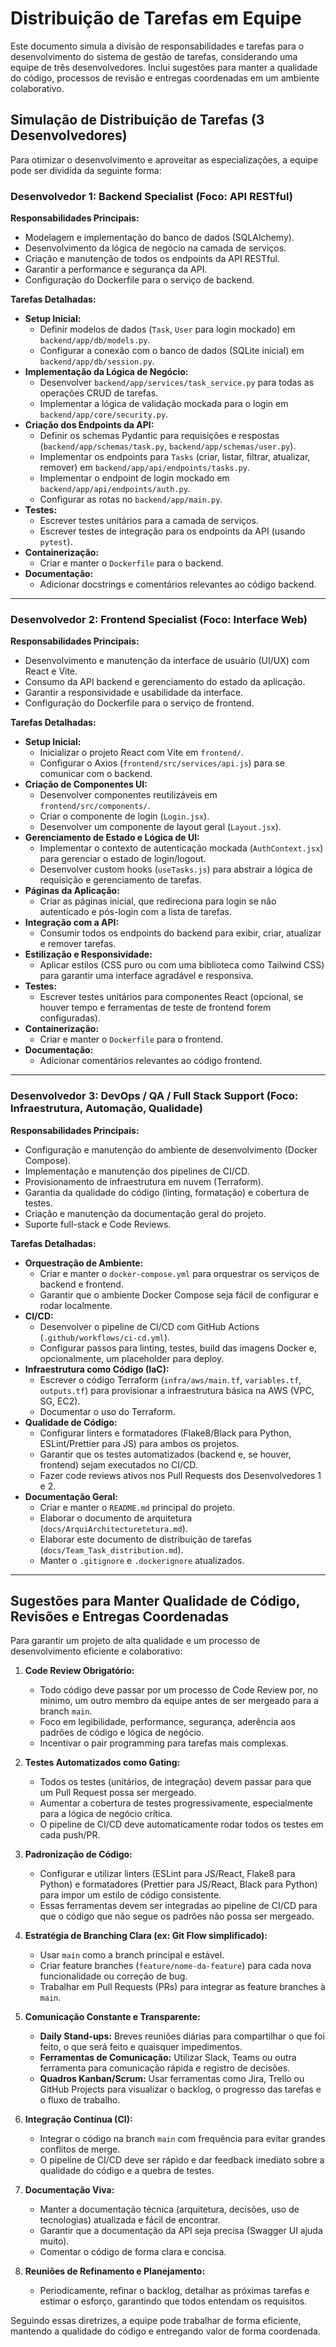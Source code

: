 # Distribuição de Tarefas em Equipe

Este documento simula a divisão de responsabilidades e tarefas para o desenvolvimento do sistema de gestão de tarefas, considerando uma equipe de três desenvolvedores. Inclui sugestões para manter a qualidade do código, processos de revisão e entregas coordenadas em um ambiente colaborativo.

## Simulação de Distribuição de Tarefas (3 Desenvolvedores)

Para otimizar o desenvolvimento e aproveitar as especializações, a equipe pode ser dividida da seguinte forma:

### Desenvolvedor 1: Backend Specialist (Foco: API RESTful)

**Responsabilidades Principais:**
*   Modelagem e implementação do banco de dados (SQLAlchemy).
*   Desenvolvimento da lógica de negócio na camada de serviços.
*   Criação e manutenção de todos os endpoints da API RESTful.
*   Garantir a performance e segurança da API.
*   Configuração do Dockerfile para o serviço de backend.

**Tarefas Detalhadas:**
*   **Setup Inicial:**
    *   Definir modelos de dados (`Task`, `User` para login mockado) em `backend/app/db/models.py`.
    *   Configurar a conexão com o banco de dados (SQLite inicial) em `backend/app/db/session.py`.
*   **Implementação da Lógica de Negócio:**
    *   Desenvolver `backend/app/services/task_service.py` para todas as operações CRUD de tarefas.
    *   Implementar a lógica de validação mockada para o login em `backend/app/core/security.py`.
*   **Criação dos Endpoints da API:**
    *   Definir os schemas Pydantic para requisições e respostas (`backend/app/schemas/task.py`, `backend/app/schemas/user.py`).
    *   Implementar os endpoints para `Tasks` (criar, listar, filtrar, atualizar, remover) em `backend/app/api/endpoints/tasks.py`.
    *   Implementar o endpoint de login mockado em `backend/app/api/endpoints/auth.py`.
    *   Configurar as rotas no `backend/app/main.py`.
*   **Testes:**
    *   Escrever testes unitários para a camada de serviços.
    *   Escrever testes de integração para os endpoints da API (usando `pytest`).
*   **Containerização:**
    *   Criar e manter o `Dockerfile` para o backend.
*   **Documentação:**
    *   Adicionar docstrings e comentários relevantes ao código backend.

---

### Desenvolvedor 2: Frontend Specialist (Foco: Interface Web)

**Responsabilidades Principais:**
*   Desenvolvimento e manutenção da interface de usuário (UI/UX) com React e Vite.
*   Consumo da API backend e gerenciamento do estado da aplicação.
*   Garantir a responsividade e usabilidade da interface.
*   Configuração do Dockerfile para o serviço de frontend.

**Tarefas Detalhadas:**
*   **Setup Inicial:**
    *   Inicializar o projeto React com Vite em `frontend/`.
    *   Configurar o Axios (`frontend/src/services/api.js`) para se comunicar com o backend.
*   **Criação de Componentes UI:**
    *   Desenvolver componentes reutilizáveis em `frontend/src/components/`.
    *   Criar o componente de login (`Login.jsx`).
    *   Desenvolver um componente de layout geral (`Layout.jsx`).
*   **Gerenciamento de Estado e Lógica de UI:**
    *   Implementar o contexto de autenticação mockada (`AuthContext.jsx`) para gerenciar o estado de login/logout.
    *   Desenvolver custom hooks (`useTasks.js`) para abstrair a lógica de requisição e gerenciamento de tarefas.
*   **Páginas da Aplicação:**
    *   Criar as páginas inicial, que redireciona para login se não autenticado e pós-login com a lista de tarefas.
*   **Integração com a API:**
    *   Consumir todos os endpoints do backend para exibir, criar, atualizar e remover tarefas.
*   **Estilização e Responsividade:**
    *   Aplicar estilos (CSS puro ou com uma biblioteca como Tailwind CSS) para garantir uma interface agradável e responsiva.
*   **Testes:**
    *   Escrever testes unitários para componentes React (opcional, se houver tempo e ferramentas de teste de frontend forem configuradas).
*   **Containerização:**
    *   Criar e manter o `Dockerfile` para o frontend.
*   **Documentação:**
    *   Adicionar comentários relevantes ao código frontend.

---

### Desenvolvedor 3: DevOps / QA / Full Stack Support (Foco: Infraestrutura, Automação, Qualidade)

**Responsabilidades Principais:**
*   Configuração e manutenção do ambiente de desenvolvimento (Docker Compose).
*   Implementação e manutenção dos pipelines de CI/CD.
*   Provisionamento de infraestrutura em nuvem (Terraform).
*   Garantia da qualidade do código (linting, formatação) e cobertura de testes.
*   Criação e manutenção da documentação geral do projeto.
*   Suporte full-stack e Code Reviews.

**Tarefas Detalhadas:**
*   **Orquestração de Ambiente:**
    *   Criar e manter o `docker-compose.yml` para orquestrar os serviços de backend e frontend.
    *   Garantir que o ambiente Docker Compose seja fácil de configurar e rodar localmente.
*   **CI/CD:**
    *   Desenvolver o pipeline de CI/CD com GitHub Actions (`.github/workflows/ci-cd.yml`).
    *   Configurar passos para linting, testes, build das imagens Docker e, opcionalmente, um placeholder para deploy.
*   **Infraestrutura como Código (IaC):**
    *   Escrever o código Terraform (`infra/aws/main.tf`, `variables.tf`, `outputs.tf`) para provisionar a infraestrutura básica na AWS (VPC, SG, EC2).
    *   Documentar o uso do Terraform.
*   **Qualidade de Código:**
    *   Configurar linters e formatadores (Flake8/Black para Python, ESLint/Prettier para JS) para ambos os projetos.
    *   Garantir que os testes automatizados (backend e, se houver, frontend) sejam executados no CI/CD.
    *   Fazer code reviews ativos nos Pull Requests dos Desenvolvedores 1 e 2.
*   **Documentação Geral:**
    *   Criar e manter o `README.md` principal do projeto.
    *   Elaborar o documento de arquitetura (`docs/ArquiArchitecturetetura.md`).
    *   Elaborar este documento de distribuição de tarefas (`docs/Team_Task_distribution.md`).
    *   Manter o `.gitignore` e `.dockerignore` atualizados.

---

## Sugestões para Manter Qualidade de Código, Revisões e Entregas Coordenadas

Para garantir um projeto de alta qualidade e um processo de desenvolvimento eficiente e colaborativo:

1.  **Code Review Obrigatório:**
    *   Todo código deve passar por um processo de Code Review por, no mínimo, um outro membro da equipe antes de ser mergeado para a branch `main`.
    *   Foco em legibilidade, performance, segurança, aderência aos padrões de código e lógica de negócio.
    *   Incentivar o pair programming para tarefas mais complexas.

2.  **Testes Automatizados como Gating:**
    *   Todos os testes (unitários, de integração) devem passar para que um Pull Request possa ser mergeado.
    *   Aumentar a cobertura de testes progressivamente, especialmente para a lógica de negócio crítica.
    *   O pipeline de CI/CD deve automaticamente rodar todos os testes em cada push/PR.

3.  **Padronização de Código:**
    *   Configurar e utilizar linters (ESLint para JS/React, Flake8 para Python) e formatadores (Prettier para JS/React, Black para Python) para impor um estilo de código consistente.
    *   Essas ferramentas devem ser integradas ao pipeline de CI/CD para que o código que não segue os padrões não possa ser mergeado.

4.  **Estratégia de Branching Clara (ex: Git Flow simplificado):**
    *   Usar `main` como a branch principal e estável.
    *   Criar feature branches (`feature/nome-da-feature`) para cada nova funcionalidade ou correção de bug.
    *   Trabalhar em Pull Requests (PRs) para integrar as feature branches à `main`.

5.  **Comunicação Constante e Transparente:**
    *   **Daily Stand-ups:** Breves reuniões diárias para compartilhar o que foi feito, o que será feito e quaisquer impedimentos.
    *   **Ferramentas de Comunicação:** Utilizar Slack, Teams ou outra ferramenta para comunicação rápida e registro de decisões.
    *   **Quadros Kanban/Scrum:** Usar ferramentas como Jira, Trello ou GitHub Projects para visualizar o backlog, o progresso das tarefas e o fluxo de trabalho.

6.  **Integração Contínua (CI):**
    *   Integrar o código na branch `main` com frequência para evitar grandes conflitos de merge.
    *   O pipeline de CI/CD deve ser rápido e dar feedback imediato sobre a qualidade do código e a quebra de testes.

7.  **Documentação Viva:**
    *   Manter a documentação técnica (arquitetura, decisões, uso de tecnologias) atualizada e fácil de encontrar.
    *   Garantir que a documentação da API seja precisa (Swagger UI ajuda muito).
    *   Comentar o código de forma clara e concisa.

8.  **Reuniões de Refinamento e Planejamento:**
    *   Periodicamente, refinar o backlog, detalhar as próximas tarefas e estimar o esforço, garantindo que todos entendam os requisitos.

Seguindo essas diretrizes, a equipe pode trabalhar de forma eficiente, mantendo a qualidade do código e entregando valor de forma coordenada.